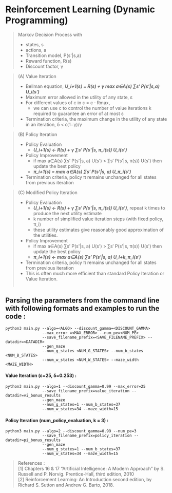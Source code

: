 # Reinforcement Learning (Dynamic Programming)
> Markov Decision Process with
>
>    - states, s
>    - actions, a
>    - Transition model, P(s'|s,a)
>    - Reward function, R(s)
>    - Discount factor, γ

>(A) Value Iteration
>- Bellman equation, ***U_i+1(s) = R(s) + γ max a∈A(s) ∑s′ P(s′|s,a) U_i(s′)***
>- Maximum error allowed in the utility of any state, ε
>- For different values of c in ε = c · Rmax,
>    - we can use c to control the number of value iterations k required to guarantee an error of at most ε
>- Termination criteria, the maximum change in the utility of any state in an iteration, δ < ϵ(1−γ)/γ

>(B) Policy Iteration
>- Policy Evaluation
>    - ***U_i+1(s) ← R(s) + γ ∑s′ P(s'|s, π_i(s)) U_i(s')***
>- Policy Improvement
>    - if max a∈A(s) ∑s′ P(s'|s, a) U(s') > ∑s′ P(s'|s, π(s)) U(s') then update the best policy
>    - ***π_i+1(s) = max a∈A(s) ∑s′ P(s'|s, a) U_π_i(s')***
>- Termination criteria, policy π remains unchanged for all states from previous iteration

>(C) Modified Policy Iteration
>- Policy Evaluation
>    - ***U_i+1(s) ← R(s) + γ ∑s′ P(s'|s, π_i(s)) U_i(s')***, repeat k times to produce the next utility estimate
>    - k number of simplified value iteration steps (with fixed policy, π_i)
>    - these utility estimates give reasonably good approximation of the utilities.
>- Policy Improvement
>    - if max a∈A(s) ∑s′ P(s'|s, a) U(s') > ∑s′ P(s'|s, π(s)) U(s') then update the best policy
>    - ***π_i+1(s) ← max a∈A(s) ∑s′ P(s′|s, a) U_i+k_π_i(s′)***
>- Termination criteria, policy π remains unchanged for all states from previous iteration
>- This is often much more efficient than standard Policy Iteration or Value Iteration.<br><br>

## Parsing the parameters from the command line with following formats and examples to run the code :
```
python3 main.py --algo=<ALGO> --discount_gamma=<DISCOUNT_GAMMA>
                --max_error =<MAX_ERROR> --num_pe=<NUM_PE>
                --save_filename_prefix=<SAVE_FILENAME_PREFIX> --datadir=<DATADIR>
                --gen_maze
                --num_g_states <NUM_G_STATES> --num_b_states <NUM_B_STATES>
                --num_w_states <NUM_W_STATES> --maze_width <MAZE_WIDTH>
```

#### Value Iteration (ε=25, δ=0.253) :
```
python3 main.py --algo=1 --discount_gamma=0.99 --max_error=25
                --save_filename_prefix=value_iteration --datadir=vi_bonus_results
                --gen_maze
                --num_g_states=1 --num_b_states=37
                --num_w_states=34 --maze_width=15

```

#### Policy Iteration (num_policy_evaluation, k = 3) :
```
python3 main.py --algo=2 --discount_gamma=0.99 --num_pe=3
                --save_filename_prefix=policy_iteration --datadir=pi_bonus_results
                --gen_maze
                --num_g_states=1 --num_b_states=37
                --num_w_states=34 --maze_width=15
```

>References :<br>
>[1] Chapters 16 & 17 “Artificial Intelligence: A Modern Approach” by S. Russell and P. Norvig. Prentice-Hall, third edition, 2010<br>
>[2] Reinforcement Learning: An Introduction second edition, by Richard S. Sutton and Andrew G. Barto, 2018.<br>
